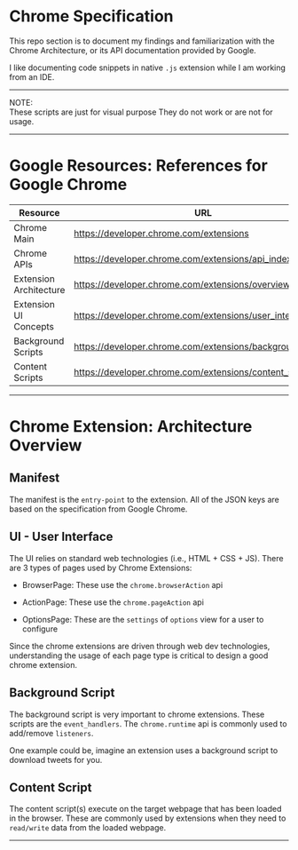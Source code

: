 # Chrome Specification
This repo section is to document my findings and
familiarization with the Chrome Architecture, or
its API documentation provided by Google.

I like documenting code snippets in native `.js`
extension while I am working from an IDE.


***
NOTE:  
    These scripts are just for visual purpose
    They do not work or are not for usage.
***

# Google Resources:  References for Google Chrome
| Resource | URL         |
|----------|-------------|
| Chrome Main | https://developer.chrome.com/extensions|
| Chrome APIs | https://developer.chrome.com/extensions/api_index|
| Extension Architecture |https://developer.chrome.com/extensions/overview#arch|
| Extension UI Concepts |https://developer.chrome.com/extensions/user_interface|
| Background Scripts | https://developer.chrome.com/extensions/background_pages|
| Content Scripts | https://developer.chrome.com/extensions/content_scripts|

***

# Chrome Extension: Architecture Overview

## Manifest
The manifest is the `entry-point` to the extension. All of the JSON keys are
based on the specification from Google Chrome.

## UI - User Interface 
The UI relies on standard web technologies (i.e., HTML + CSS + JS).
There are 3 types of pages used by Chrome Extensions:

* BrowserPage:     These use the `chrome.browserAction` api

* ActionPage:      These use the `chrome.pageAction` api

* OptionsPage:     These are the `settings` of `options` view for a user to configure

Since the chrome extensions are driven through web dev technologies, understanding the usage of each page type is critical to design a good
chrome extension.

## Background Script
The background script is very important to chrome extensions.  These scripts are the `event_handlers`. The `chrome.runtime` api is commonly used to add/remove `listeners`. 

One example could be, imagine an extension uses a background script to download tweets for you.

## Content Script
The content script(s) execute on the target webpage that has been loaded in the
browser.  These are commonly used by extensions when they need to `read/write` data from the loaded webpage.

***